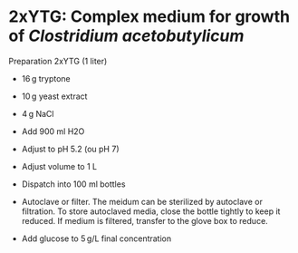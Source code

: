 # 2xYTG: Complex medium for growth of *Clostridium acetobutylicum*

Preparation 2xYTG (1 liter)

-   16 g tryptone

-   10 g yeast extract

-   4 g NaCl

-   Add 900 ml H2O

-   Adjust to pH 5.2 (ou pH 7)

-   Adjust volume to 1 L

-    Dispatch into 100 ml bottles

-   Autoclave or filter. The meidum can be sterilized by autoclave or filtration. To store autoclaved media, close the bottle tightly to keep it reduced. If medium is filtered, transfer to the glove box to reduce.

-   Add glucose to 5 g/L final concentration
